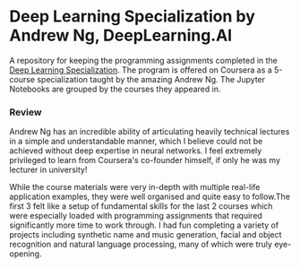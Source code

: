 # Deep Learning Specialization by Andrew Ng, DeepLearning.AI

A repository for keeping the programming assignments completed in the [Deep Learning Specialization][links]. The program is offered on Coursera as a 5-course specialization taught by the amazing Andrew Ng. The Jupyter Notebooks are grouped by the courses they appeared in.

[links]:https://www.coursera.org/specializations/deep-learning



### Review
Andrew Ng has an incredible ability of articulating heavily technical lectures in a simple and understandable manner, which I believe could not be achieved without deep expertise in neural networks. I feel extremely privileged to learn from Coursera's co-founder himself, if only he was my lecturer in university!  

While the course materials were very in-depth with multiple real-life application examples, they were well organised and quite easy to follow.The first 3 felt like a setup of fundamental skills for the last 2 courses which were especially loaded with programming assignments that required significantly more time to work through. I had fun completing a variety of projects including synthetic name and music generation, facial and object recognition and natural language processing, many of which were truly eye-opening.

